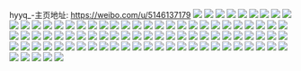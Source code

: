 hyyq_-主页地址: https://weibo.com/u/5146137179 
![](https://wx4.sinaimg.cn/mw2000/005CgFmzly1h9gdmbenm4j30u00xgn3m.jpg) 
![](https://wx4.sinaimg.cn/mw2000/005CgFmzly1h8vd5invnmj30kx0kyjtc.jpg) 
![](https://wx4.sinaimg.cn/mw2000/005CgFmzly1h8v97g9hvoj32dc35s1kz.jpg) 
![](https://wx4.sinaimg.cn/mw2000/005CgFmzly1h8v97d5jn2j322o340qv5.jpg) 
![](https://wx4.sinaimg.cn/mw2000/005CgFmzly1h8nez7qf9aj30mw1dl0um.jpg) 
![](https://wx4.sinaimg.cn/mw2000/005CgFmzly1h8nez7g1ohj30m00ljdgn.jpg) 
![](https://wx4.sinaimg.cn/mw2000/005CgFmzly1h8ituvgf6dj30u00u00zl.jpg) 
![](https://wx4.sinaimg.cn/mw2000/005CgFmzly1h8eam9uuzzj30u0140jz2.jpg) 
![](https://wx4.sinaimg.cn/mw2000/005CgFmzly1h8eama4xbpj30u014046n.jpg) 
![](https://wx4.sinaimg.cn/mw2000/005CgFmzly1h8eamekmffj30u0140aib.jpg) 
![](https://wx4.sinaimg.cn/mw2000/005CgFmzly1h8eamagmo1j30u0140dnd.jpg) 
![](https://wx4.sinaimg.cn/mw2000/005CgFmzly1h8eamddg3gj30u0140jzj.jpg) 
![](https://wx4.sinaimg.cn/mw2000/005CgFmzly1h8eamfmkbfj30u014046j.jpg) 
![](https://wx4.sinaimg.cn/mw2000/005CgFmzly1h7wuopqucuj30u00u076h.jpg) 
![](https://wx4.sinaimg.cn/mw2000/005CgFmzly1h7wuoq41c7j30u01hcgvj.jpg) 
![](https://wx4.sinaimg.cn/mw2000/005CgFmzly1h7wuoqncyqj30u0140qd5.jpg) 
![](https://wx4.sinaimg.cn/mw2000/005CgFmzly1h7tinxngwij30tn0stdij.jpg) 
![](https://wx4.sinaimg.cn/mw2000/005CgFmzly1h7mkwl4g3zj30u0140do2.jpg) 
![](https://wx4.sinaimg.cn/mw2000/005CgFmzly1h7mkwm5ptej30u014046m.jpg) 
![](https://wx4.sinaimg.cn/mw2000/005CgFmzly1h7mkwjrh3cj30u0140k09.jpg) 
![](https://wx4.sinaimg.cn/mw2000/005CgFmzly1h7mkwmsgeaj30u014046l.jpg) 
![](https://wx4.sinaimg.cn/mw2000/005CgFmzly1h7mkwni0xoj30u01407c2.jpg) 
![](https://wx4.sinaimg.cn/mw2000/005CgFmzly1h7mkwk507vj30u00u07ab.jpg) 
![](https://wx4.sinaimg.cn/mw2000/005CgFmzly1h7c898h3qbj30u01sy0v1.jpg) 
![](https://wx4.sinaimg.cn/mw2000/005CgFmzly1h6y3sxrgpzj30u0140n12.jpg) 
![](https://wx4.sinaimg.cn/mw2000/005CgFmzly1h61y4jyjjgj30ur0u0jra.jpg) 
![](https://wx4.sinaimg.cn/mw2000/005CgFmzly1h61y4m46fsj30u0140gtt.jpg) 
![](https://wx4.sinaimg.cn/mw2000/005CgFmzly1h61y4jphtrj311j0u0n3t.jpg) 
![](https://wx4.sinaimg.cn/mw2000/005CgFmzly1h61y4n29lej31400u0gpw.jpg) 
![](https://wx4.sinaimg.cn/mw2000/005CgFmzly1h5ibo7w8vvj32dc35sqv7.jpg) 
![](https://wx4.sinaimg.cn/mw2000/005CgFmzly1h5ibnxnus1j33402c0kjn.jpg) 
![](https://wx4.sinaimg.cn/mw2000/005CgFmzly1h5ibnrd202j33402c0hdv.jpg) 
![](https://wx4.sinaimg.cn/mw2000/005CgFmzly1h5ibo6av4hj32dc35sb2c.jpg) 
![](https://wx4.sinaimg.cn/mw2000/005CgFmzly1gbcfr2qeyhj30yi0yc47q.jpg) 
![](https://wx4.sinaimg.cn/mw2000/005CgFmzly1gbcftte5slj30yi0yijsu.jpg) 
![](https://wx4.sinaimg.cn/mw2000/005CgFmzly1gbcfr4e1fcj32c02c0b2b.jpg) 
![](https://wx4.sinaimg.cn/mw2000/005CgFmzly1gbcfr3adglj30yh0y6jzc.jpg) 
![](https://wx4.sinaimg.cn/mw2000/005CgFmzly1gbcfr4v9cjj30yi0ycgt0.jpg) 
![](https://wx4.sinaimg.cn/mw2000/005CgFmzly1gbcfr307lwj30yd0yd7cy.jpg) 
![](https://wx4.sinaimg.cn/mw2000/005CgFmzly1g8l8hks8mzj30u03w0kj1.jpg) 
![](https://wx4.sinaimg.cn/mw2000/005CgFmzly1g8l8ize3urj30u02i0kic.jpg) 
![](https://wx4.sinaimg.cn/mw2000/005CgFmzly1g81lx1qpizj30x51mx7ea.jpg) 
![](https://wx4.sinaimg.cn/mw2000/005CgFmzly1g7tdl9isdlj30u00u07j3.jpg) 
![](https://wx4.sinaimg.cn/mw2000/005CgFmzly1g7r5491y3qj30u00u0nfd.jpg) 
![](https://wx4.sinaimg.cn/mw2000/005CgFmzly1g7r5491y3qj30u00u0nfd.jpg) 
![](https://wx4.sinaimg.cn/mw2000/005CgFmzly1g7r547act7j30u00u0nb8.jpg) 
![](https://wx4.sinaimg.cn/mw2000/005CgFmzgy1g7k7bcpq9kj32c02c0u0x.jpg) 
![](https://wx4.sinaimg.cn/mw2000/005CgFmzgy1g7k7bf0quoj32c02c0e82.jpg) 
![](https://wx4.sinaimg.cn/mw2000/005CgFmzgy1g7k7bbi1bnj32c02c0npd.jpg) 
![](https://wx4.sinaimg.cn/mw2000/005CgFmzgy1g7k7bdzqodj32c02c0b2a.jpg) 
![](https://wx4.sinaimg.cn/mw2000/005CgFmzly1g6r4n37n7aj32c02c0npe.jpg) 
![](https://wx4.sinaimg.cn/mw2000/005CgFmzly1g69bczp8boj30u00u0wku.jpg) 
![](https://wx4.sinaimg.cn/mw2000/005CgFmzly1g69bd02awkj30u00u0tee.jpg) 
![](https://wx4.sinaimg.cn/mw2000/005CgFmzly1g4sscbrbpvj30ty0xojwn.jpg) 
![](https://wx4.sinaimg.cn/mw2000/005CgFmzly1g3ji6rtx2cj30u00u0dmz.jpg) 
![](https://wx4.sinaimg.cn/mw2000/005CgFmzly1g3ji6rg3ztj30ms0yiweo.jpg) 
![](https://wx4.sinaimg.cn/mw2000/005CgFmzly1g3ji7c63ucj30u019aaak.jpg) 
![](https://wx4.sinaimg.cn/mw2000/005CgFmzly1g3ji7bvvj6j30u01hch9m.jpg) 
![](https://wx4.sinaimg.cn/mw2000/005CgFmzly1g3axeeejt4j30yi0ty43r.jpg) 
![](https://wx4.sinaimg.cn/mw2000/005CgFmzly1g30pxrxvy6j30rd1e1qe8.jpg) 
![](https://wx4.sinaimg.cn/mw2000/005CgFmzly1g30pxrxvy6j30rd1e1qe8.jpg) 
![](https://wx4.sinaimg.cn/mw2000/005CgFmzly1g2ypbiuxcjj32c02c0b2c.jpg) 
![](https://wx4.sinaimg.cn/mw2000/005CgFmzly1g2w2oqdxkwj31pc0yi7wi.jpg) 
![](https://wx4.sinaimg.cn/mw2000/005CgFmzly1g2w2orswmsj31pc0yib2a.jpg) 
![](https://wx4.sinaimg.cn/mw2000/005CgFmzly1g2t3wx2qv0j32c02c04qp.jpg) 
![](https://wx4.sinaimg.cn/mw2000/005CgFmzly1g2csflc160j30yi0yiau8.jpg) 
![](https://wx4.sinaimg.cn/mw2000/005CgFmzly1g2cshflb5jj30yi0yitt6.jpg) 
![](https://wx4.sinaimg.cn/mw2000/005CgFmzly1g2csg5wak7j32by2c6kjm.jpg) 
![](https://wx4.sinaimg.cn/mw2000/005CgFmzly1g2csg74mphj30yi0yihdt.jpg) 
![](https://wx4.sinaimg.cn/mw2000/005CgFmzly1g189385er9j30sg0xwah7.jpg) 
![](https://wx4.sinaimg.cn/mw2000/005CgFmzly1g18939r3f7j31400u0496.jpg) 
![](https://wx4.sinaimg.cn/mw2000/005CgFmzly1g18935h69dj30sg11sgr1.jpg) 
![](https://wx4.sinaimg.cn/mw2000/005CgFmzly1g0l0oqsmd1j30yi0pun3s.jpg) 
![](https://wx4.sinaimg.cn/mw2000/005CgFmzly1fzcxef0w8oj32c02c0e81.jpg) 
![](https://wx4.sinaimg.cn/mw2000/005CgFmzly1fzcxeg3sugj32c02c07wh.jpg) 
![](https://wx4.sinaimg.cn/mw2000/005CgFmzly1fz3q119t8fj30qo0qoae8.jpg) 
![](https://wx4.sinaimg.cn/mw2000/005CgFmzly1fyi3j42abrj30yi0yih37.jpg) 
![](https://wx4.sinaimg.cn/mw2000/005CgFmzly1fyauiy6zhqj30yi0yidts.jpg) 
![](https://wx4.sinaimg.cn/mw2000/005CgFmzly1fy5bxf85bxj31hc1hc4b7.jpg) 
![](https://wx4.sinaimg.cn/mw2000/005CgFmzly1fy5bxeadqvj32c02c0hdt.jpg) 
![](https://wx4.sinaimg.cn/mw2000/005CgFmzly1fy5bxfvakhj31hc1hck4s.jpg) 
![](https://wx4.sinaimg.cn/mw2000/005CgFmzly1fy1qjffjxyj32c02c0e82.jpg) 
![](https://wx4.sinaimg.cn/mw2000/005CgFmzly1fy1qjau7ujj32c02c04qq.jpg) 
![](https://wx4.sinaimg.cn/mw2000/005CgFmzly1fwf1jk2ujjj30yi0yie81.jpg) 
![](https://wx4.sinaimg.cn/mw2000/005CgFmzly1fvdsr2x03aj30qo0qo79s.jpg) 
![](https://wx4.sinaimg.cn/mw2000/005CgFmzly1fvdsr2d742j30qo0qojx7.jpg) 
![](https://wx4.sinaimg.cn/mw2000/005CgFmzly1fs6i21tiwej30qo0zkgut.jpg) 
![](https://wx4.sinaimg.cn/mw2000/005CgFmzly1fs6i2542dhj30qo0qo452.jpg) 
![](https://wx4.sinaimg.cn/mw2000/005CgFmzly1fs6i28lez5j30qo0zkaj4.jpg) 

